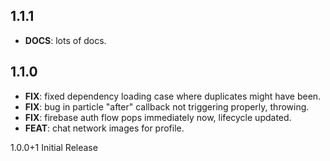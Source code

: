 ## 1.1.1

 - **DOCS**: lots of docs.

## 1.1.0

 - **FIX**: fixed dependency loading case where duplicates might have been.
 - **FIX**: bug in particle "after" callback not triggering properly, throwing.
 - **FIX**: firebase auth flow pops immediately now, lifecycle updated.
 - **FEAT**: chat network images for profile.

1.0.0+1 Initial Release